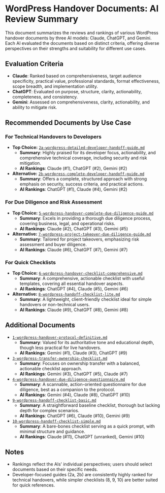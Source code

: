 # WordPress Handover Documents: AI Review Summary

This document summarizes the reviews and rankings of various WordPress handover documents by three AI models: Claude, ChatGPT, and Gemini. Each AI evaluated the documents based on distinct criteria, offering diverse perspectives on their strengths and suitability for different use cases.

## Evaluation Criteria

- **Claude**: Ranked based on comprehensiveness, target audience specificity, practical value, professional standards, format effectiveness, scope breadth, and implementation utility.
- **ChatGPT**: Evaluated on purpose, structure, clarity, actionability, completeness, and consistency.
- **Gemini**: Assessed on comprehensiveness, clarity, actionability, and ability to mitigate risk.

## Recommended Documents by Use Case

### For Technical Handovers to Developers

- **Top Choice:** [`2a-wordpress-detailed-developer-handoff-guide.md`](#)
  - **Summary**: Highly praised for its developer focus, actionability, and comprehensive technical coverage, including security and risk mitigation.
  - **AI Rankings**: Claude (#1), ChatGPT (#2), Gemini (#2)
- **Alternative:** [`2b-wordpress-complete-developer-handoff-guide.md`](#)
  - **Summary**: Offers a complete, structured approach with strong emphasis on security, success criteria, and practical actions.
  - **AI Rankings**: ChatGPT (#1), Claude (#4), Gemini (#2)

### For Due Diligence and Risk Assessment

- **Top Choice:** [`5-wordpress-handover-complete-due-diligence-guide.md`](#)
  - **Summary**: Excels in providing a thorough due diligence process, covering business, legal, and operational risks.
  - **AI Rankings**: Claude (#2), ChatGPT (#3), Gemini (#5)
- **Alternative:** [`7-wordpress-project-takeover-due-diligence-guide.md`](#)
  - **Summary**: Tailored for project takeovers, emphasizing risk assessment and buyer diligence.
  - **AI Rankings**: Claude (#6), ChatGPT (#7), Gemini (#7)

### For Quick Checklists

- **Top Choice:** [`6-wordpress-handover-checklist-comprehensive.md`](#)
  - **Summary**: A comprehensive, actionable checklist with useful templates, covering all essential handover aspects.
  - **AI Rankings**: ChatGPT (#4), Claude (#5), Gemini (#6)
- **Alternative:** [`8-wordpress-handoff-checklist-lite.md`](#)
  - **Summary**: A lightweight, client-friendly checklist ideal for simple handovers or non-technical users.
  - **AI Rankings**: Claude (#9), ChatGPT (#8), Gemini (#8)

## Additional Documents

- [`1-wordpress-handover-protocol-definitive.md`](#)
  - **Summary**: Valued for its authoritative tone and educational depth, though less practical for live handovers.
  - **AI Rankings**: Gemini (#1), Claude (#3), ChatGPT (#9)
- [`3-wordpress-transfer-ownership-checklist.md`](#)
  - **Summary**: Focuses on ownership transfer with a balanced, actionable checklist approach.
  - **AI Rankings**: Gemini (#3), ChatGPT (#5), Claude (#7)
- [`4-wordpress-handover-due-diligence-questionnaire.md`](#)
  - **Summary**: A scannable, action-oriented questionnaire for due diligence, best as a companion to the protocol.
  - **AI Rankings**: Gemini (#4), Claude (#8), ChatGPT (#10)
- [`9-wordpress-handoff-checklist-basic.md`](#)
  - **Summary**: A straightforward baseline checklist, thorough but lacking depth for complex scenarios.
  - **AI Rankings**: ChatGPT (#6), Claude (#10), Gemini (#9)
- [`10-wordpress-handoff-checklist-simple.md`](#)
  - **Summary**: A bare-bones checklist serving as a quick prompt, with minimal structure and guidance.
  - **AI Rankings**: Claude (#11), ChatGPT (unranked), Gemini (#10)

## Notes

- Rankings reflect the AIs' individual perspectives; users should select documents based on their specific needs.
- Developer-focused guides (2a, 2b) are consistently highly ranked for technical handovers, while simpler checklists (8, 9, 10) are better suited for quick references.